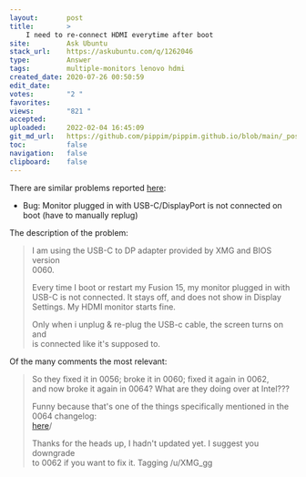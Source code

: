 ```yaml
---
layout:       post
title:        >
    I need to re-connect HDMI everytime after boot
site:         Ask Ubuntu
stack_url:    https://askubuntu.com/q/1262046
type:         Answer
tags:         multiple-monitors lenovo hdmi
created_date: 2020-07-26 00:50:59
edit_date:    
votes:        "2 "
favorites:    
views:        "821 "
accepted:     
uploaded:     2022-02-04 16:45:09
git_md_url:   https://github.com/pippim/pippim.github.io/blob/main/_posts/2020/2020-07-26-I-need-to-re-connect-HDMI-everytime-after-boot.md
toc:          false
navigation:   false
clipboard:    false
---
```


There are similar problems reported [here][1]:

- Bug: Monitor plugged in with USB-C/DisplayPort is not connected on boot (have to manually replug)

The description of the problem:

> I am using the USB-C to DP adapter provided by XMG and BIOS version  
> 0060.  
>   
> Every time I boot or restart my Fusion 15, my monitor plugged in with  
> USB-C is not connected. It stays off, and does not show in Display  
> Settings. My HDMI monitor starts fine.  
>   
> Only when i unplug & re-plug the USB-c cable, the screen turns on and  
> is connected like it's supposed to.  

Of the many comments the most relevant:

> So they fixed it in 0056; broke it in 0060; fixed it again in 0062,  
> and now broke it again in 0064? What are they doing over at Intel???  
>   
> Funny because that's one of the things specifically mentioned in the  
> 0064 changelog:  
> [here](here)/  
>   
> Thanks for the heads up, I hadn't updated yet. I suggest you downgrade  
> to 0062 if you want to fix it. Tagging /u/XMG_gg  



  [1]: https://www.reddit.com/r/XMG_gg/comments/f21v4k/bug_monitor_plugged_in_with_usbcdisplayport_is/
